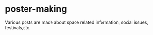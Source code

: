 # poster-making
Various posts are made about space related information, social issues, festivals,etc. 
